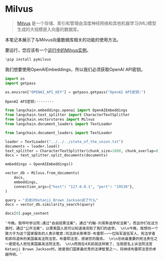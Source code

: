# Milvus

>[Milvus](https://milvus.io/docs/overview.md) 是一个存储、索引和管理由深度神经网络和其他机器学习(ML)模型生成的大规模嵌入向量的数据库。

本笔记本展示了与Milvus向量数据库相关的功能的使用方法。

要运行，您应该有一个[运行中的Milvus实例](https://milvus.io/docs/install_standalone-docker.md)。


```python
!pip install pymilvus
```

我们想要使用OpenAIEmbeddings，所以我们必须获取OpenAI API密钥。


```python
import os
import getpass

os.environ["OPENAI_API_KEY"] = getpass.getpass("OpenAI API密钥:")
```

    OpenAI API密钥:········
    


```python
from langchain.embeddings.openai import OpenAIEmbeddings
from langchain.text_splitter import CharacterTextSplitter
from langchain.vectorstores import Milvus
from langchain.document_loaders import TextLoader
```


```python
from langchain.document_loaders import TextLoader

loader = TextLoader("../../../state_of_the_union.txt")
documents = loader.load()
text_splitter = CharacterTextSplitter(chunk_size=1000, chunk_overlap=0)
docs = text_splitter.split_documents(documents)

embeddings = OpenAIEmbeddings()
```


```python
vector_db = Milvus.from_documents(
    docs,
    embeddings,
    connection_args={"host": "127.0.0.1", "port": "19530"},
)
```


```python
query = "总统对Ketanji Brown Jackson说了什么"
docs = vector_db.similarity_search(query)
```


```python
docs[0].page_content
```




    '今晚。我呼吁参议院:通过"自由投票法案"。通过"约翰·刘易斯选举权法案"。而且你们在这方面时，通过"公开法案"，以便美国人民可以知道谁资助了我们的选举。 \n\n今晚，我想向一个致力于为这个国家服务的人表示敬意:司法部长斯蒂芬·布雷耶——一位陆军退伍军人、宪法学者和即将退休的美国最高法院法官。布雷耶法官，感谢您的服务。 \n\n总统最重要的宪法责任之一是提名人担任美国最高法院法官。 \n\n而我在4天前就这样做了，当我提名上诉法院法官Ketanji Brown Jackson时。她是我们国家最优秀的法律智慧之一，将继续布雷耶法官的卓越传统。'




```python

```
